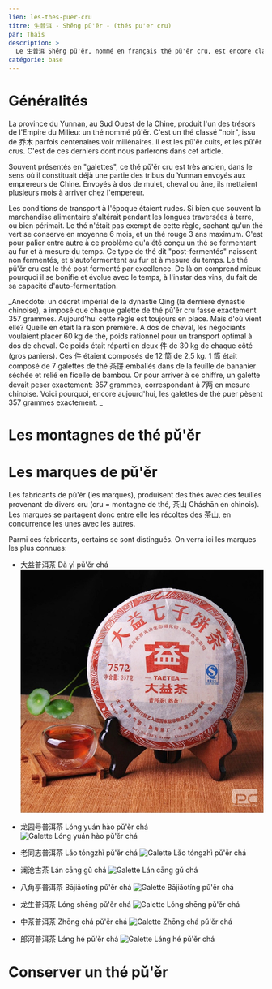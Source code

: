 ```yaml
---
lien: les-thes-puer-cru
titre: 生普洱 - Shēng pǔ'ěr - (thés pu'er cru) 
par: Thaïs
description: >
  Le 生普洱 Shēng pǔ'ěr, nommé en français thé pǔ'ěr cru, est encore classé en Chine comme un thé noir. Se bonifiant avec le temps, il est celui qui se rapproche le plus de l'esprit d'un vin, notamment grâce au fait qu'il soit désormais millésimé. 
catégorie: base
---
```


# Généralités

La province du Yunnan, au Sud Ouest de la Chine, produit l'un des trésors de l'Empire du Milieu: un thé nommé pǔ'ěr. C'est un thé classé "noir", issu de 乔木 parfois centenaires voir millénaires. Il est les pǔ'ěr cuits, et les pǔ'ěr crus. C'est de ces derniers dont nous parlerons dans cet article. 

Souvent présentés en "galettes", ce thé pǔ'ěr cru est très ancien, dans le sens où il constituait déjà une partie des tribus du Yunnan envoyés aux emprereurs de Chine. Envoyés à dos de mulet, cheval ou âne, ils mettaient plusieurs mois à arriver chez l'empereur. 

Les conditions de transport à l'époque étaient rudes. Si bien que souvent la marchandise alimentaire s'altérait pendant les longues traversées à terre, ou bien périmait. Le thé n'était pas exempt de cette règle, sachant qu'un thé vert se conserve en moyenne 6 mois, et un thé rouge 3 ans maximum. C'est pour palier entre autre à ce problème qu'a été conçu un thé se fermentant au fur et à mesure du temps. Ce type de thé dit "post-fermentés" naissent non fermentés, et s'autofermentent au fur et à mesure du temps. 
Le thé pǔ'ěr cru est le thé post fermenté par excellence. De là on comprend mieux pourquoi il se bonifie et évolue avec le temps, à l'instar des vins, du fait de sa capacité d'auto-fermentation. 

_Anecdote: un décret impérial de la dynastie Qing (la dernière dynastie chinoise), a imposé que chaque galette de thé pǔ'ěr cru fasse exactement 357 grammes. 
Aujourd'hui cette règle est toujours en place. Mais d'où vient elle? Quelle en était la raison première. 
A dos de cheval, les négociants voulaient placer 60 kg de thé, poids rationnel pour un transport optimal à dos de cheval. Ce poids était réparti en deux 件 de 30 kg de chaque côté (gros paniers). Ces 件 étaient composés de 12 筒 de 2,5 kg. 1 筒 était composé de 7 galettes de thé 茶饼 emballés dans de la feuille de bananier séchée et relié en ficelle de bambou.
Or pour arriver à ce chiffre, un galette devait peser exactement: 357 grammes, correspondant à 7两 en mesure chinoise. 
Voici pourquoi, encore aujourd'hui, les galettes de thé puer pèsent 357 grammes exactement. _

# Les montagnes de thé pǔ'ěr 

#

# Les marques de pǔ'ěr

Les fabricants de pǔ'ěr (les marques), produisent des thés avec des feuilles provenant de divers cru (cru = montagne de thé, 茶山 Cháshān en chinois). Les marques se partagent donc entre elle les récoltes des 茶山, en concurrence les unes avec les autres. 

Parmi ces fabricants, certains se sont distingués. On verra ici les marques les plus connues:

- 大益普洱茶 Dà yì pǔ'ěr chá
![Galette Dà yì pǔ'ěr chá](/static/assets/media/the-puer-cru-dayi.jpg)

- 龙园号普洱茶 Lóng yuán hào pǔ'ěr chá
![Galette Lóng yuán hào pǔ'ěr chá](/assets/media/thepuer-cru-longyuanhao.jpg)

- 老同志普洱茶 Lǎo tóngzhì pǔ'ěr chá
![Galette Lǎo tóngzhì pǔ'ěr chá](/assets/media/the-puer-cru-laotongzhi.jpg)

- 澜沧古茶 Lán cāng gǔ chá
![Galette Lán cāng gǔ chá](/assets/media/thepuer-cru-lancanggucha.jpg) 

- 八角亭普洱茶 Bājiǎotíng pǔ'ěr chá
![Galette Bājiǎotíng pǔ'ěr chá](/assets/media/thepuer-cru-bajiaoting.jpg)

- 龙生普洱茶 Lóng shēng pǔ'ěr chá
![Galette Lóng shēng pǔ'ěr chá](/assets/media/thepuer-cru-longsheng.jpg) 

- 中茶普洱茶 Zhōng chá pǔ'ěr chá
![Galette Zhōng chá pǔ'ěr chá](/media/thepuer-cru-zhongcha.jpg) 

- 郎河普洱茶 Láng hé pǔ'ěr chá
![Galette Láng hé pǔ'ěr chá](/assets/media/the-puer-cru-langhe.jpg) 

# Conserver un thé pǔ'ěr
